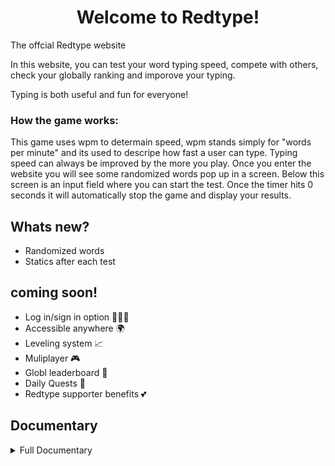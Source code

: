 <h1 align="center"> Welcome to Redtype! </h1>
The offcial Redtype website

In this website, you can test your word typing speed, compete with others, check your globally ranking and imporove your typing.

Typing is both useful and fun for everyone!

### How the game works:
This game uses wpm to determain speed, wpm stands simply for "words per minute" and its used to descripe
how fast a user can type. Typing speed can always be improved by the more you play. Once you enter the website you will
see some randomized words pop up in a screen. Below this screen is an input field where you can start the test. Once the
timer hits 0 seconds it will automatically stop the game and display your results. 

## Whats new?
- Randomized words
- Statics after each test

## coming soon!
- Log in/sign in option 🙋🏻‍♀️
- Accessible anywhere 🌍
- Leveling system 📈
- Muliplayer 🎮
- Globl leaderboard 👑
- Daily Quests 📝
- Redtype supporter benefits 💕

## Documentary

<details>
  <summary> Full Documentary</summary>

# Project started at 10/14/2024


##  10/14/2024
  From the beginning of the projct I started by writing down some notes and making a kanban board of the plan. I later started by making a Redtype logo. I then decided to make a webside and fucused on the front part of the website, where I made the navbar and a few other components.
  ![Redtype before the start](https://github.com/user-attachments/assets/890bfceb-c3ae-4f18-9f88-fd6269d31428)

##  10/15/2024
  Made a figma template that displays my vision for the website. 
  ![Redtype](https://github.com/user-attachments/assets/3a9b9355-b2d1-4f70-b7e9-d387eb1a3076)

##  10/16/2024
  On this wednesday I created multiple samples of the redtype logo just in case it needed a change, then I started directly on the main process of making the game. I liked monkeytype's design and took inspiration to creat the main game in the middle of the screen (https://monkeytype.com). I decided to make the main colors grey and red since its a good match of contrast and its overall a unic design.
  ![Redtype start](https://github.com/user-attachments/assets/d81d16d6-b657-46a7-8ede-f561aa61eed4)
  

##  10/17/2024
  Today I learned using flask and connected it with the website, now I can use python, sql along with HTML, CSS and javascript. I also coded inn some basic python that makes randome words pop up on the screen. This also automaticly regenerate each time you refresh the website. The python script was simply done by using the randit command that can select one from a list of words. The hard part was to connect CSS, javascript and the images with python. HTML is no longer the main boss that decides the connections.
  ![word spawn on screen](https://github.com/user-attachments/assets/058379fc-2bc6-4714-8e34-663c25d83152)

##  10/19/2024
  Using javascript today I made the user able to type the words that appeared on the screen. I expected this to be a extreme task, but it actully wasn't so advanced. All I had to do was make the javascript able to catch the user input and then check if the input matches with the displayed word. I used internett and ai tools like chatGPT since I didn't know how to make this happen at a instant. ChatGPT explaind very well to me and I now know how to use the DOM in javascript.
  ![word spawn](https://github.com/user-attachments/assets/85b5327b-8c80-4a7b-a77b-4fa64aeff734)


##  10/20/2024
  The website now has a word and character counter. Adding the word counter wasn't tough, all the javascript had to do was add one on the counter each time the word user entered was correct. the character counter on the other hand was a bit hard to solve, but it turns out that I just needed the user inputs lenght after each correct word. Also connected it with HTML so it displays these stats during the test.
  ![charcters](https://github.com/user-attachments/assets/9ff9e889-af1d-4b16-b045-fcfbadb4e1fc)

##  10/21/2024
  Today I made the total stats appear on a display screen after each attampt. This screen is avaliale as soon as the timer of the test runs out. It diaplys all the information and it also tells the user their WPN (words per minute). The WPM formula is pretty straight forward, its caracters divided by 5 and then divied that by the time usage in minutes. I still need to make the frontend version for this display, but atleast the backend part works so far
![stats display after each test](https://github.com/user-attachments/assets/e9afa285-681e-4fdd-af95-eed848143658)

##  10/23/2024
  On this day I decided to take a break from the backend coding part and fucused more on the frontend part. I designed serveral things all around the websided, but kept it mostly on the display menu. It now has a better view by blurring the backround, adding an     
aditional hover effect and loads in with a 0.5 cooldown to smooth it in. 
![fixed the stat display](https://github.com/user-attachments/assets/b1f6ce84-3ac1-43ef-9d3d-e7ee1fab865b)
</details>
